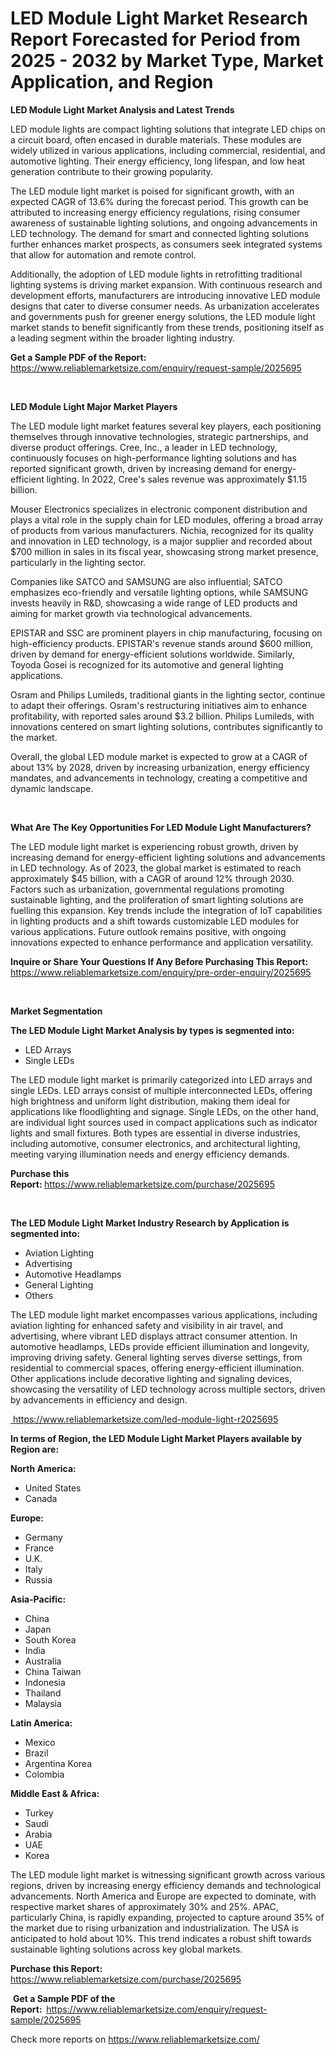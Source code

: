 <p><h1>LED Module Light Market Research Report Forecasted for Period from 2025 -  2032 by Market Type, Market Application, and Region</h1></p><p><strong>LED Module Light Market Analysis and Latest Trends</strong></p>
<p><p>LED module lights are compact lighting solutions that integrate LED chips on a circuit board, often encased in durable materials. These modules are widely utilized in various applications, including commercial, residential, and automotive lighting. Their energy efficiency, long lifespan, and low heat generation contribute to their growing popularity.</p><p>The LED module light market is poised for significant growth, with an expected CAGR of 13.6% during the forecast period. This growth can be attributed to increasing energy efficiency regulations, rising consumer awareness of sustainable lighting solutions, and ongoing advancements in LED technology. The demand for smart and connected lighting solutions further enhances market prospects, as consumers seek integrated systems that allow for automation and remote control.</p><p>Additionally, the adoption of LED module lights in retrofitting traditional lighting systems is driving market expansion. With continuous research and development efforts, manufacturers are introducing innovative LED module designs that cater to diverse consumer needs. As urbanization accelerates and governments push for greener energy solutions, the LED module light market stands to benefit significantly from these trends, positioning itself as a leading segment within the broader lighting industry.</p></p>
<p><strong>Get a Sample PDF of the Report:&nbsp;</strong> <a href="https://www.reliablemarketsize.com/enquiry/request-sample/2025695?utm_campaign=2461&utm_medium=2&utm_source=Github&utm_content=ia&utm_term=06042025&utm_id=led-module-light">https://www.reliablemarketsize.com/enquiry/request-sample/2025695</a></p>
<p>&nbsp;</p>
<p><strong>LED Module Light Major Market Players</strong></p>
<p><p>The LED module light market features several key players, each positioning themselves through innovative technologies, strategic partnerships, and diverse product offerings. Cree, Inc., a leader in LED technology, continuously focuses on high-performance lighting solutions and has reported significant growth, driven by increasing demand for energy-efficient lighting. In 2022, Cree's sales revenue was approximately $1.15 billion.</p><p>Mouser Electronics specializes in electronic component distribution and plays a vital role in the supply chain for LED modules, offering a broad array of products from various manufacturers. Nichia, recognized for its quality and innovation in LED technology, is a major supplier and recorded about $700 million in sales in its fiscal year, showcasing strong market presence, particularly in the lighting sector.</p><p>Companies like SATCO and SAMSUNG are also influential; SATCO emphasizes eco-friendly and versatile lighting options, while SAMSUNG invests heavily in R&D, showcasing a wide range of LED products and aiming for market growth via technological advancements.</p><p>EPISTAR and SSC are prominent players in chip manufacturing, focusing on high-efficiency products. EPISTAR's revenue stands around $600 million, driven by demand for energy-efficient solutions worldwide. Similarly, Toyoda Gosei is recognized for its automotive and general lighting applications.</p><p>Osram and Philips Lumileds, traditional giants in the lighting sector, continue to adapt their offerings. Osram's restructuring initiatives aim to enhance profitability, with reported sales around $3.2 billion. Philips Lumileds, with innovations centered on smart lighting solutions, contributes significantly to the market.</p><p>Overall, the global LED module market is expected to grow at a CAGR of about 13% by 2028, driven by increasing urbanization, energy efficiency mandates, and advancements in technology, creating a competitive and dynamic landscape.</p></p>
<p>&nbsp;</p>
<p><strong>What Are The Key Opportunities For LED Module Light Manufacturers?</strong></p>
<p><p>The LED module light market is experiencing robust growth, driven by increasing demand for energy-efficient lighting solutions and advancements in LED technology. As of 2023, the global market is estimated to reach approximately $45 billion, with a CAGR of around 12% through 2030. Factors such as urbanization, governmental regulations promoting sustainable lighting, and the proliferation of smart lighting solutions are fuelling this expansion. Key trends include the integration of IoT capabilities in lighting products and a shift towards customizable LED modules for various applications. Future outlook remains positive, with ongoing innovations expected to enhance performance and application versatility.</p></p>
<p><strong>Inquire or Share Your Questions If Any Before Purchasing This Report:</strong> <a href="https://www.reliablemarketsize.com/enquiry/pre-order-enquiry/2025695?utm_campaign=2461&utm_medium=2&utm_source=Github&utm_content=ia&utm_term=06042025&utm_id=led-module-light">https://www.reliablemarketsize.com/enquiry/pre-order-enquiry/2025695</a></p>
<p>&nbsp;</p>
<p><strong>Market Segmentation</strong></p>
<p><strong>The LED Module Light Market Analysis by types is segmented into:</strong></p>
<p><ul><li>LED Arrays</li><li>Single LEDs</li></ul></p>
<p><p>The LED module light market is primarily categorized into LED arrays and single LEDs. LED arrays consist of multiple interconnected LEDs, offering high brightness and uniform light distribution, making them ideal for applications like floodlighting and signage. Single LEDs, on the other hand, are individual light sources used in compact applications such as indicator lights and small fixtures. Both types are essential in diverse industries, including automotive, consumer electronics, and architectural lighting, meeting varying illumination needs and energy efficiency demands.</p></p>
<p><strong>Purchase this Report:&nbsp;</strong><a href="https://www.reliablemarketsize.com/purchase/2025695?utm_campaign=2461&utm_medium=2&utm_source=Github&utm_content=ia&utm_term=06042025&utm_id=led-module-light">https://www.reliablemarketsize.com/purchase/2025695</a></p>
<p>&nbsp;</p>
<p><strong>The LED Module Light Market Industry Research by Application is segmented into:</strong></p>
<p><ul><li>Aviation Lighting</li><li>Advertising</li><li>Automotive Headlamps</li><li>General Lighting</li><li>Others</li></ul></p>
<p><p>The LED module light market encompasses various applications, including aviation lighting for enhanced safety and visibility in air travel, and advertising, where vibrant LED displays attract consumer attention. In automotive headlamps, LEDs provide efficient illumination and longevity, improving driving safety. General lighting serves diverse settings, from residential to commercial spaces, offering energy-efficient illumination. Other applications include decorative lighting and signaling devices, showcasing the versatility of LED technology across multiple sectors, driven by advancements in efficiency and design.</p></p>
<p><a href="https://www.reliablemarketsize.com/led-module-light-r2025695?utm_campaign=2461&utm_medium=2&utm_source=Github&utm_content=ia&utm_term=06042025&utm_id=led-module-light">&nbsp;https://www.reliablemarketsize.com/led-module-light-r2025695</a></p>
<p><strong>In terms of Region, the LED Module Light Market Players available by Region are:</strong></p>
<p>
    <p> <strong> North America: </strong>
        <ul>
            <li>United States</li>
            <li>Canada</li>
        </ul>
        </p> 
    <p> <strong> Europe: </strong>
        <ul>
            <li>Germany</li>
            <li>France</li>
            <li>U.K.</li>
            <li>Italy</li>
            <li>Russia</li>
        </ul>
        </p> 
    <p> <strong> Asia-Pacific: </strong>
        <ul>
            <li>China</li>
            <li>Japan</li>
            <li>South Korea</li>
            <li>India</li>
            <li>Australia</li>
            <li>China Taiwan</li>
            <li>Indonesia</li>
            <li>Thailand</li>
            <li>Malaysia</li>
        </ul>
        </p> 
    <p> <strong> Latin America: </strong>
        <ul>
            <li>Mexico</li>
            <li>Brazil</li>
            <li>Argentina Korea</li>
            <li>Colombia</li>
        </ul>
        </p> 
    <p> <strong> Middle East & Africa: </strong>
        <ul>
            <li>Turkey</li>
            <li>Saudi</li>
            <li>Arabia</li>
            <li>UAE</li>
            <li>Korea</li>
        </ul>
    </p>
    </p>
<p><p>The LED module light market is witnessing significant growth across various regions, driven by increasing energy efficiency demands and technological advancements. North America and Europe are expected to dominate, with respective market shares of approximately 30% and 25%. APAC, particularly China, is rapidly expanding, projected to capture around 35% of the market due to rising urbanization and industrialization. The USA is anticipated to hold about 10%. This trend indicates a robust shift towards sustainable lighting solutions across key global markets.</p></p>
<p><strong>Purchase this Report: </strong><a href="https://www.reliablemarketsize.com/purchase/2025695?utm_campaign=2461&utm_medium=2&utm_source=Github&utm_content=ia&utm_term=06042025&utm_id=led-module-light">https://www.reliablemarketsize.com/purchase/2025695</a></p>
<p>&nbsp;<strong>Get a Sample PDF of the Report:&nbsp;&nbsp;</strong><a href="https://www.reliablemarketsize.com/enquiry/request-sample/2025695?utm_campaign=2461&utm_medium=2&utm_source=Github&utm_content=ia&utm_term=06042025&utm_id=led-module-light">https://www.reliablemarketsize.com/enquiry/request-sample/2025695</a></p>
<p><strong></strong></p>
<p>Check more reports on <a href="https://www.reliablemarketsize.com/?utm_campaign=2461&utm_medium=2&utm_source=Github&utm_content=ia&utm_term=06042025&utm_id=led-module-light">https://www.reliablemarketsize.com/</a></p>